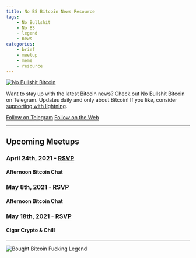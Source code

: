 ```yaml
---
title: No BS Bitcoin News Resource
tags:
    - No Bullshit
    - No BS
    - legend
    - news
categories:
    - brief
    - meetup
    - meme
    - resource
---
```


[![No Bullshit Bitcoin](/assets/img/posts/no-bs-bitcoin.jpg "Bitcoin Taproot")](https://t.me/s/nobullshitbitcoin)

Want to stay up with the latest Bitcoin news? Check out No Bullshit Bitcoin on Telegram. Updates daily and only about Bitcoin! If you like, consider [supporting with lightning](https://tippin.me/@nobsbitcoin). 


<a class="cta" href="https://t.me/nobullshitbitcoin">Follow on Telegram</a>
<a class="cta" href="https://t.me/s/nobullshitbitcoin">Follow on the Web</a>

---

## Upcoming Meetups

### April 24th, 2021 - [RSVP](https://www.meetup.com/BitcoinCharlotte/events/277164986/)
#### Afternoon Bitcoin Chat

### May 8th, 2021 - [RSVP](https://www.meetup.com/BitcoinCharlotte/events/277164991/)
#### Afternoon Bitcoin Chat

### May 18th, 2021 - [RSVP](https://www.meetup.com/BitcoinCharlotte/events/276428708/)
#### Cigar Crypto & Chill

---

![Bought Bitcoin Fucking Legend](/assets/img/posts/dad-buy-bitcoin-fucking-legend.jpg "Bought Bitcoin Fucking Legend")
